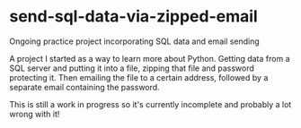 # send-sql-data-via-zipped-email
Ongoing practice project incorporating SQL data and email sending

A project I started as a way to learn more about Python. Getting data from a SQL server and putting it into a file, zipping that file
and password protecting it. Then emailing the file to a certain address, followed by a separate email containing the password.

This is still a work in progress so it's currently incomplete and probably a lot wrong with it!
